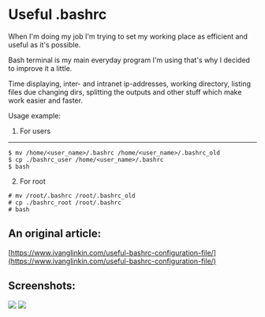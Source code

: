 # Useful .bashrc

When I'm doing my job I'm trying to set my working place as efficient and useful as it's possible. 

Bash terminal is my main everyday program I'm using that's why I decided to improve it a little.

Time displaying, inter- and intranet ip-addresses, working directory, listing files due changing dirs, splitting the outputs and other stuff which make work easier and faster. 

Usage example:
1. For users
------------
```
$ mv /home/<user_name>/.bashrc /home/<user_name>/.bashrc_old
$ cp ./bashrc_user /home/<user_name>/.bashrc
$ bash
```
2. For root
```
# mv /root/.bashrc /root/.bashrc_old
# cp ./bashrc_root /root/.bashrc
# bash
```


An original article:
--------------------
[https://www.ivanglinkin.com/useful-bashrc-configuration-file/](https://www.ivanglinkin.com/useful-bashrc-configuration-file/)

Screenshots:
------------
![](https://www.ivanglinkin.com/wp-content/uploads/2020/12/bash11.png)
![](https://www.ivanglinkin.com/wp-content/uploads/2020/12/bashrc2.png)
